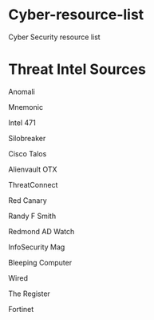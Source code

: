 # Cyber-resource-list
Cyber Security resource list

Threat Intel Sources
====================
Anomali

Mnemonic

Intel 471

Silobreaker

Cisco Talos

Alienvault OTX

ThreatConnect

Red Canary

Randy F Smith

Redmond AD Watch

InfoSecurity Mag

Bleeping Computer

Wired

The Register

Fortinet
